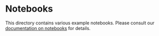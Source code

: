 # Notebooks

This directory contains various example notebooks. Please consult our
[documentation on notebooks][notebooks] for details.  

[notebooks]: https://vast.io/docs/contribute/notebooks
